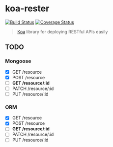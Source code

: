 # koa-rester

[![Build Status](https://travis-ci.org/dicearr/koa-rester.svg?branch=master)](https://travis-ci.org/dicearr/koa-rester)
[![Coverage Status](https://coveralls.io/repos/github/dicearr/koa-rester/badge.svg?branch=master)](https://coveralls.io/github/dicearr/koa-rester?branch=master)

> [Koa](https://github.com/koajs/koa) library for deploying RESTful APIs easily

## TODO

### Mongoose
- [x] GET /resource
- [x] POST /resource
- [ ] **GET /resource/:id**
- [ ] PATCH /resource/:id
- [ ] PUT /resource/:id

### ORM
- [x] GET /resource
- [x] POST /resource
- [ ] **GET /resource/:id**
- [ ] PATCH /resource/:id
- [ ] PUT /resource/:id
